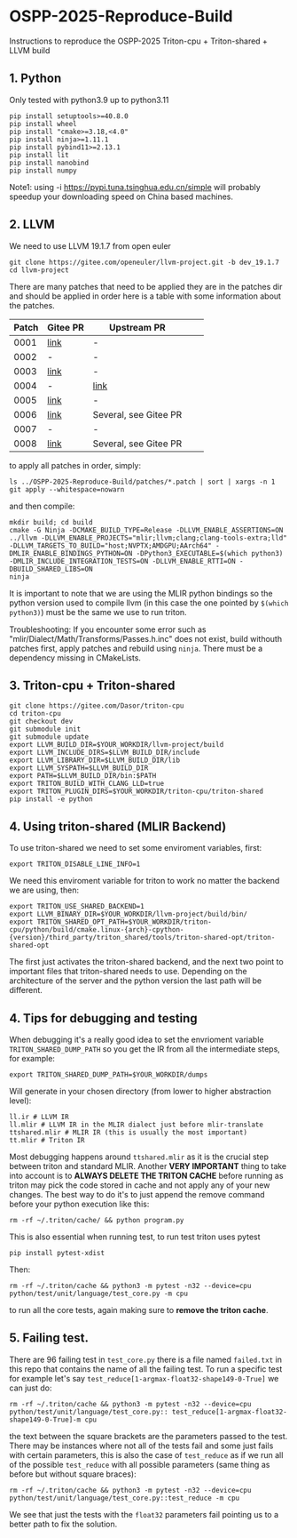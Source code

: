 # OSPP-2025-Reproduce-Build
Instructions to reproduce the OSPP-2025 Triton-cpu + Triton-shared + LLVM build


## 1. Python

Only tested with python3.9 up to python3.11

```shell
pip install setuptools>=40.8.0
pip install wheel
pip install "cmake>=3.18,<4.0"
pip install ninja>=1.11.1
pip install pybind11>=2.13.1
pip install lit
pip install nanobind
pip install numpy
```
Note1: using -i https://pypi.tuna.tsinghua.edu.cn/simple will probably speedup your downloading speed on China based machines.

## 2. LLVM

We need to use LLVM 19.1.7 from open euler

```shell
git clone https://gitee.com/openeuler/llvm-project.git -b dev_19.1.7
cd llvm-project
```

There are many patches that need to be applied they are in the patches dir and should be applied in order here is a table with some information about the patches.

| Patch | Gitee PR                                                         | Upstream PR                                                                                               |   |   |
|-------|------------------------------------------------------------------|-----------------------------------------------------------------------------------------------------------|---|---|
| 0001  | [link](https://gitee.com/openeuler/llvm-project/pulls/236)       | -                                                                                                         |   |   |
| 0002  | -                                                                | -                                                                                                         |   |   |
| 0003  | [link](https://gitee.com/openeuler/llvm-project/pulls/243)       | -                                                                                                         |   |   |
| 0004  | -                                                                | [link](https://github.com/llvm/llvm-project/pull/107005/commits/9e1383f2c3a69d5df5beaef8fff522af0bd389a0) |   |   |
| 0005  | [link](https://gitee.com/openeuler/llvm-project/pulls/234/files) | -                                                                                                         |   |   |
| 0006  | [link](https://gitee.com/openeuler/llvm-project/pulls/266)       | Several, see Gitee PR                                                                                     |   |   |
| 0007  | -                                                                | -                                                                                                         |   |   |
| 0008  | [link](https://gitee.com/openeuler/llvm-project/pulls/269)       | Several, see Gitee PR                                                                                     |   |   |

to apply all patches in order, simply:

```shell
ls ../OSPP-2025-Reproduce-Build/patches/*.patch | sort | xargs -n 1 git apply --whitespace=nowarn
```

and then compile:

```shell
mkdir build; cd build
cmake -G Ninja -DCMAKE_BUILD_TYPE=Release -DLLVM_ENABLE_ASSERTIONS=ON ../llvm -DLLVM_ENABLE_PROJECTS="mlir;llvm;clang;clang-tools-extra;lld" -DLLVM_TARGETS_TO_BUILD="host;NVPTX;AMDGPU;AArch64" -DMLIR_ENABLE_BINDINGS_PYTHON=ON -DPython3_EXECUTABLE=$(which python3) -DMLIR_INCLUDE_INTEGRATION_TESTS=ON -DLLVM_ENABLE_RTTI=ON -DBUILD_SHARED_LIBS=ON
ninja
```


It is important to note that we are using the MLIR python bindings so the python version used to compile llvm (in this case the one pointed by `$(which python3)`) must be the same we use to run triton.

Troubleshooting: If you encounter some error such as "mlir/Dialect/Math/Transforms/Passes.h.inc" does not exist, build withouth patches first, apply patches and rebuild using `ninja`. There must be a dependency missing in CMakeLists.


## 3. Triton-cpu + Triton-shared

```shell
git clone https://gitee.com/Dasor/triton-cpu
cd triton-cpu
git checkout dev
git submodule init
git submodule update
export LLVM_BUILD_DIR=$YOUR_WORKDIR/llvm-project/build
export LLVM_INCLUDE_DIRS=$LLVM_BUILD_DIR/include
export LLVM_LIBRARY_DIR=$LLVM_BUILD_DIR/lib
export LLVM_SYSPATH=$LLVM_BUILD_DIR
export PATH=$LLVM_BUILD_DIR/bin:$PATH
export TRITON_BUILD_WITH_CLANG_LLD=true
export TRITON_PLUGIN_DIRS=$YOUR_WORKDIR/triton-cpu/triton-shared
pip install -e python
```

## 4. Using triton-shared (MLIR Backend)

To use triton-shared we need to set some enviroment variables, first:

```shell
export TRITON_DISABLE_LINE_INFO=1
```

We need this enviroment variable for triton to work no matter the backend we are using, then:

```shell
export TRITON_USE_SHARED_BACKEND=1
export LLVM_BINARY_DIR=$YOUR_WORKDIR/llvm-project/build/bin/
export TRITON_SHARED_OPT_PATH=$YOUR_WORKDIR/triton-cpu/python/build/cmake.linux-{arch}-cpython-{version}/third_party/triton_shared/tools/triton-shared-opt/triton-shared-opt
```

The first just activates the triton-shared backend, and the next two point to important files that triton-shared needs to use. Depending on the architecture of the server and the python version the last path will be different.

## 4. Tips for debugging and testing

When debugging it's a really good idea to set the envrioment variable `TRITON_SHARED_DUMP_PATH` so you get the IR from all the intermediate steps, for example:

```shell
export TRITON_SHARED_DUMP_PATH=$YOUR_WORKDIR/dumps
``` 

Will generate in your chosen directory (from lower to higher abstraction level):

```shell
ll.ir # LLVM IR 
ll.mlir # LLVM IR in the MLIR dialect just before mlir-translate
ttshared.mlir # MLIR IR (this is usually the most important)
tt.mlir # Triton IR
```

Most debugging happens around `ttshared.mlir` as it is the crucial step between triton and standard MLIR. Another **VERY IMPORTANT** thing to take into account is to **ALWAYS DELETE THE TRITON CACHE** before running as triton may pick the code stored in cache and not apply any of your new changes. The best way to do it's to just append the remove command before your python execution like this:

```shell
rm -rf ~/.triton/cache/ && python program.py
```

This is also essential when running test, to run test triton uses pytest

```shell
pip install pytest-xdist
```

Then:

```shell
rm -rf ~/.triton/cache && python3 -m pytest -n32 --device=cpu python/test/unit/language/test_core.py -m cpu
```

to run all the core tests, again making sure to **remove the triton cache**.

## 5. Failing test.

There are 96 failing test in `test_core.py` there is a file named `failed.txt` in this repo that contains the name of all the failing test. To run a specific test for example let's say `test_reduce[1-argmax-float32-shape149-0-True]` we can just do:

```shell
rm -rf ~/.triton/cache && python3 -m pytest -n32 --device=cpu python/test/unit/language/test_core.py:: test_reduce[1-argmax-float32-shape149-0-True]-m cpu
```

the text between the square brackets are the parameters passed to the test. There may be instances where not all of the tests fail and some just fails with certain parameters, this is also the case of `test_reduce` as if we run all of the possible `test_reduce` with all possible parameters (same thing as before but without square braces):

```shell
rm -rf ~/.triton/cache && python3 -m pytest -n32 --device=cpu python/test/unit/language/test_core.py::test_reduce -m cpu
```

We see that just the tests with the `float32` parameters fail pointing us to a better path to fix the solution. 

